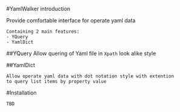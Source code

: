 #YamlWalker introduction

Provide comfortable interface for operate yaml data
~~~
Containing 2 main features:
- YQuery
- YamlDict
~~~
##YQuery
Allow quering of Yaml file in `Xpath` look alike style

##YamlDict
~~~
Allow operate yaml data with dot notation style with extention 
to query list items by property value
~~~
#Installation
~~~
TBD
~~~
